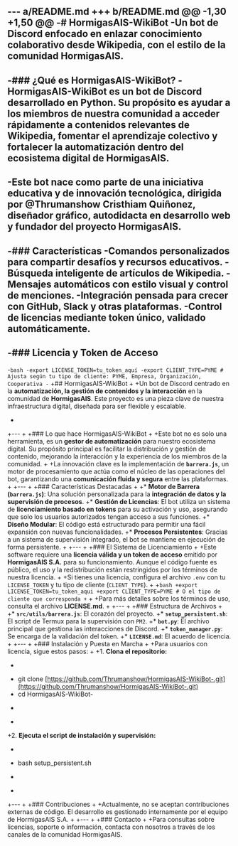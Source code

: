 --- a/README.md
+++ b/README.md
@@ -1,30 +1,50 @@
-# HormigasAIS-WikiBot
-Un bot de Discord enfocado en enlazar conocimiento colaborativo desde Wikipedia, con el estilo de la comunidad HormigasAIS.
-
-### ¿Qué es HormigasAIS-WikiBot?
-HormigasAIS-WikiBot es un bot de Discord desarrollado en Python. Su propósito es ayudar a los miembros de nuestra comunidad a acceder rápidamente a contenidos relevantes de Wikipedia, fomentar el aprendizaje colectivo y fortalecer la automatización dentro del ecosistema digital de HormigasAIS.
-
-Este bot nace como parte de una iniciativa educativa y de innovación tecnológica, dirigida por @Thrumanshow Cristhiam Quiñonez, diseñador gráfico, autodidacta en desarrollo web y fundador del proyecto HormigasAIS.
-
-### Características
-Comandos personalizados para compartir desafíos y recursos educativos.
-Búsqueda inteligente de artículos de Wikipedia.
-Mensajes automáticos con estilo visual y control de menciones.
-Integración pensada para crecer con GitHub, Slack y otras plataformas.
-Control de licencias mediante token único, validado automáticamente.
-
-### Licencia y Token de Acceso
-
-```bash
-export LICENSE_TOKEN=tu_token_aquí
-export CLIENT_TYPE=PYME # Ajusta según tu tipo de cliente: PYME, Empresa, Organización, Cooperativa
-```
+## HormigasAIS-WikiBot
+
+Un bot de Discord centrado en la **automatización, la gestión de contenidos y la interacción** en la comunidad de **HormigasAIS**. Este proyecto es una pieza clave de nuestra infraestructura digital, diseñada para ser flexible y escalable.
 
-
+---
+
+### Lo que hace HormigasAIS-WikiBot
+
+Este bot no es solo una herramienta, es un **gestor de automatización** para nuestro ecosistema digital. Su propósito principal es facilitar la distribución y gestión de contenido, mejorando la interacción y la experiencia de los miembros de la comunidad.
+
+La innovación clave es la implementación de **`barrera.js`**, un motor de procesamiento que actúa como el núcleo de las operaciones del bot, garantizando una **comunicación fluida y segura** entre las plataformas.
+
+---
+
+### Características Destacadas
+
+* **Motor de Barrera (`barrera.js`)**: Una solución personalizada para la **integración de datos y la supervisión de procesos**.
+* **Gestión de Licencias**: El bot utiliza un sistema de **licenciamiento basado en tokens** para su activación y uso, asegurando que solo los usuarios autorizados tengan acceso a sus funciones.
+* **Diseño Modular**: El código está estructurado para permitir una fácil expansión con nuevas funcionalidades.
+* **Procesos Persistentes**: Gracias a un sistema de supervisión integrado, el bot se mantiene en ejecución de forma persistente.
+
+---
+
+### El Sistema de Licenciamiento
+
+Este software requiere una **licencia válida y un token de acceso** emitido por **HormigasAIS S.A.** para su funcionamiento. Aunque el código fuente es público, el uso y la redistribución están restringidos por los términos de nuestra licencia.
+
+Si tienes una licencia, configura el archivo `.env` con tu `LICENSE_TOKEN` y tu tipo de cliente (`CLIENT_TYPE`).
+
+```bash
+export LICENSE_TOKEN=tu_token_aqui
+export CLIENT_TYPE=PYME # O el tipo de cliente que corresponda
+```
+
+Para más detalles sobre los términos de uso, consulta el archivo **LICENSE.md**.
+
+---
+
+### Estructura de Archivos
+
+* **`src/utils/barrera.js`**: El corazón del proyecto.
+* **`setup_persistent.sh`**: El script de Termux para la supervisión con `PM2`.
+* **`bot.py`**: El archivo principal que gestiona las interacciones de Discord.
+* **`token_manager.py`**: Se encarga de la validación del token.
+* **`LICENSE.md`**: El acuerdo de licencia.
+
+---
+
+### Instalación y Puesta en Marcha
+
+Para usuarios con licencia, sigue estos pasos:
+
+1. **Clona el repositorio:**
+ ```bash
+ git clone [https://github.com/Thrumanshow/HormigasAIS-WikiBot-.git](https://github.com/Thrumanshow/HormigasAIS-WikiBot-.git)
+ cd HormigasAIS-WikiBot-
+ ```
+
+2. **Ejecuta el script de instalación y supervisión:**
+ ```bash
+ bash setup_persistent.sh
+ ```
+
+---
+
+### Contribuciones
+
+Actualmente, no se aceptan contribuciones externas de código. El desarrollo es gestionado internamente por el equipo de HormigasAIS S.A.
+
+---
+
+### Contacto
+
+Para consultas sobre licencias, soporte o información, contacta con nosotros a través de los canales de la comunidad HormigasAIS.
